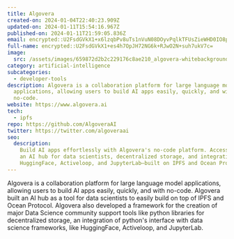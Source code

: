 ```yaml
---
title: Algovera
created-on: 2024-01-04T22:40:23.909Z
updated-on: 2024-01-11T15:54:16.967Z
published-on: 2024-01-11T21:59:05.836Z
email: encrypted::U2FsdGVkX1+x6lzqbPv8uTs1nVuN08DOyvPqlkTFUsZieWHD0IO8p0W9jcKOGiEf
full-name: encrypted::U2FsdGVkX1+es4h7OpJH72NG6k+RJwO2N+suh7ukV7c=
image:
  src: /assets/images/659872d2b2c229176c8ae210_algovera-whitebackground.png
category: artificial-intelligence
subcategories:
  - developer-tools
description: Algovera is a collaboration platform for large language model
  applications, allowing users to build AI apps easily, quickly, and with
  no-code.
website: https://www.algovera.ai
tech:
  - ipfs
repo: https://github.com/AlgoveraAI
twitter: https://twitter.com/algoveraai
seo:
  description:
    Build AI apps effortlessly with Algovera's no-code platform. Access
    an AI hub for data scientists, decentralized storage, and integrations with
    HuggingFace, Activeloop, and JupyterLab—built on IPFS and Ocean Protocol.
---
```


Algovera is a collaboration platform for large language model applications, allowing users to build AI apps easily, quickly, and with no-code. Algovera built an AI hub as a tool for data scientists to easily build on top of IPFS and Ocean Protocol. Algovera also developed a framework for the creation of major Data Science community support tools like python libraries for decentralized storage, an integration of python's interface with data science frameworks, like HuggingFace, Activeloop, and JupyterLab.
